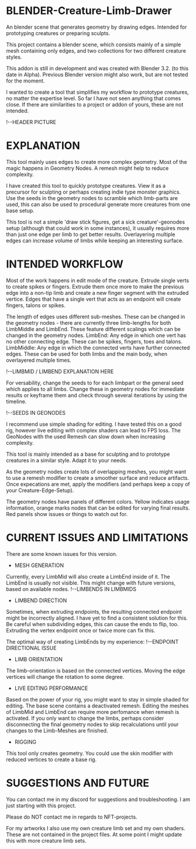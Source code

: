 # BLENDER-Creature-Limb-Drawer

An blender scene that generates geometry by drawing edges. Intended for prototyping creatures or preparing sculpts.

This project contains a blender scene, which consists mainly of a simple mesh containing only edges, and two collections for two different creature styles.

This addon is still in development and was created with Blender 3.2. (to this date in Alpha). Previous Blender version might also work, but are not tested for the moment.

I wanted to create a tool that simplifies my workflow to prototype creatures, no matter the expertise level.
So far I have not seen anything that comes close. If there are similarities to a project or addon of yours, these are not intended. 

!--HEADER PICTURE

# EXPLANATION

This tool mainly uses edges to create more complex geometry. 
Most of the magic happens in Geometry Nodes. A remesh might help to reduce complexity.

I have created this tool to quickly prototype creatures. View it as a precursor for sculpting or perhaps creating indie type monster graphics.
Use the seeds in the geometry nodes to scramble which limb-parts are used, this can also be used to procedural generate more creatures from one base setup.

This tool is not a simple 'draw stick figures, get a sick creature'-geonodes setup (although that could work in some instances), it usually requires more than just one edge per limb to get better results. 
Overlayering multiple edges can increase volume of limbs while keeping an interesting surface.

# INTENDED WORKFLOW

Most of the work happens in edit mode of the creature. Extrude single verts to create spikes or fingers. Extrude them once more to make the previous edge into a non-tip limb and create a new finger segment with the extruded vertice.
Edges that have a single vert that acts as an endpoint will create fingers, talons or spikes.

The length of edges uses different sub-meshes. These can be changed in the geometry nodes - there are currently three limb-lengths for both LimbMiddle and LimbEnd. These feature different scalings which can be changed in the geometry nodes.
LimbEnd: Any edge in which one vert has no other connecting edge. These can be spikes, fingers, toes and talons.
LimbMiddle: Any edge in which the connected verts have further connected edges. These can be used for both limbs and the main body, when overlayered multiple times.

!--LIMBMID / LIMBEND EXPLANATION HERE

For versability, change the seeds to for each limbpart or the general seed which applies to all limbs. Change these in geometry nodes for immediate results or keyframe them and check through several iterations by using the timeline. 

!--SEEDS IN GEONODES

I recommend use simple shading for editing. I have tested this on a good rig, however live editing with complex shaders can lead to FPS loss. The GeoNodes with the used Remesh can slow down when increasing complexity.

This tool is mainly intended as a base for sculpting and to prototype creatures in a similar style. Adapt it to your needs.

As the geometry nodes create lots of overlapping meshes, you might want to use a remesh modifier to create a smoother surface and reduce artifacts.
Once expecations are met, apply the modifiers (and perhaps keep a copy of your Creature-Edge-Setup).

The geometry nodes have panels of different colors. Yellow indicates usage information, orange marks nodes that can be edited for varying final results. Red panels show issues or things to watch out for.

# CURRENT ISSUES AND LIMITATIONS

There are some known issues for this version. 

- MESH GENERATION

Currently, every LimbMid will also create a LimbEnd inside of it. The LimbEnd is usually not visible. This might change with future versions, based on available nodes.
!--LIMBENDS IN LIMBMIDS

- LIMBEND DIRECTION

Sometimes, when extruding endpoints, the resulting connected endpoint might be incorrectly aligned. I have yet to find a consistent solution for this. 
Be careful when subdividing edges, this can cause the ends to flip, too. 
Extruding the vertex endpoint once or twice more can fix this.

The optimal way of creating LimbEnds by my experience:
!--ENDPOINT DIRECTIONAL ISSUE

- LIMB ORIENTATION

The limb-orientation is based on the connected vertices. Moving the edge vertices will change the rotation to some degree.

- LIVE EDITING PERFORMANCE

Based on the power of your rig, you might want to stay in simple shaded for editing.
The base scene contains a deactivated remesh.
Editing the meshes of LimbMid and LimbEnd can require more perfomance when remesh is activated. If you only want to change the limbs, perhaps consider disconnecting the final geometry nodes to skip recalculations until your changes to the Limb-Meshes are finished.

- RIGGING

This tool only creates geometry. You could use the skin modifier with reduced vertices to create a base rig.

# SUGGESTIONS AND FUTURE
You can contact me in my discord for suggestions and troubleshooting. I am just starting with this project.

Please do NOT contact me in regards to NFT-projects.

For my artworks I also use my own creature limb set and my own shaders. These are not contained in the project files. 
At some point I might update this with more creature limb sets.
